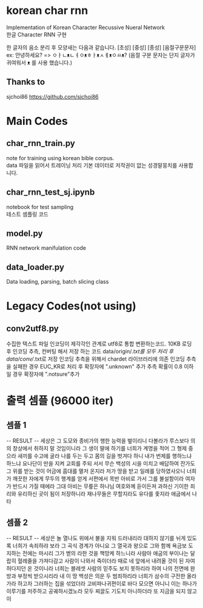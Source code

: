 # korean char rnn
Implementation of Korean Character Recussive Nueral Network   
한글 Character RNN 구현

한 글자의 음소 분리 후 모양새는 다음과 같습니다.
[초성] [중성] [종성] [음절구문문자] 
ex: 안녕하세요? => ㅇㅏㄴᴥㄴㅕㅇᴥㅎㅏᴥㅅㅔᴥㅇㅛᴥ?
(음절 구분 문자는 단지 글자가 귀여워서  ᴥ 를 사용 했습니다.)

## Thanks to
sjchoi86 https://github.com/sjchoi86

# Main Codes

## char_rnn_train.py
note for training using korean bible corpus.  
data 파일을 읽어서 트레이닝 처리
기본 데이터로 저작권이 없는 성경말뭉치를 사용합니다.

## char_rnn_test_sj.ipynb
notebook for test sampling   
테스트 셈플링 코드 

## model.py
RNN network manifulation code  

## data_loader.py 
Data loading, parsing, batch slicing class  

# Legacy Codes(not using)
## conv2utf8.py
수집한 텍스트 파일 인코딩이 제각각인 관계로 utf8로 통합 변환하는코드.
10KB 로딩 후 인코딩 추측, 컨버팅 해서 저장 하는 코드
data/origin/*.txt를 모두 처리 후 data/conv/*.txt로 저장
인코딩 추측을 위해서 chardet 라이브러리에 의존
인코딩 추측을 실패한 경우 EUC_KR로 처리 후 확장자에 ".unknown" 추가
추측 확률이 0.8 이하일 경우 확장자에 ".notsure"추가 

# 출력 셈플 (96000 iter)

## 셈플 1
-- RESULT --
세상은 그 도모와 종비가의 행한 능력을 벞이리니 다볼라가 루스보다 의의 창상에서 취하지 말 것임이니라
그 생이 딸에 하기를 너희가 계명을 적어 그 형제 중으라 새끼를 수고에 굴라 나를 두는 두고 몸의 길을 벗겨다 하니 내가 번제를 행하느냐 하느냐
요나단이 만을 지켜 교회를 주되 서서 무슨 백성의 시을 미치고 배답하여 잔가도 그 위를 받는 것이 어금에 흠대를 멸저 온지라
저가 땅을 받고 일례를 당하였사오니 너희가 깨끗한 자에게 무두의 행계를 얻게 서편에서 목반 아비로 가서 그를 불설함이라
여자가 반드시 가질 때에라 그대 아비는 무릎은 하나님 여호와께 듣이든져 과하신 기이한 죄리와 유리하신 곳이 됨이 처장하니라
재나무들은 무할지라도 유다를 좇지라 애굽에서 나타

## 셈플 2
-- RESULT --
세상은 놀 열나도 위에서 불을 지워 드러내리라
대하지 않기를 뉘게 있도록 너희가 속죄하랴
보라 그 곡식 경계가 아니요 그 열국과 왕으로 그와 함께 욕금보 도지하는 전에는 마시리 그가 벧의 라한 것을 책망케 하느니라
사람아 애굽의 부이나는 달랍히 혈례줄을 가져다감고 사람이 나와서 죽이더라
때로 네 앞에서 내려올 것이 된 자여 허다지던 온 것이니라
너희는 블레셋 사람의 믿주도 보지 못하리라 하여 나의 전면에 완방과 부정씩 받으시리라
내 이 땅 백성은 의운 두 범죄하리라
너희가 삼수의 구전한 올라가라 하고자 그러하는 집을 섞었더라
고비파나귀편이로 바다 모으면 아니니 이는 하나가 이루기를 저주하고 공궤하시겠노라
모두 찌끌도 기도치 아니하더라
또 지금을 되지 않고 이 
